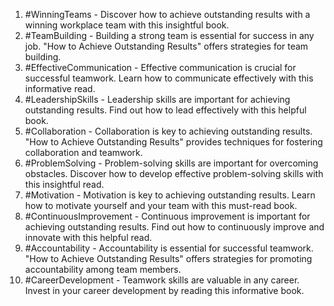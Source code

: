 1. #WinningTeams - Discover how to achieve outstanding results with a winning workplace team with this insightful book.
2. #TeamBuilding - Building a strong team is essential for success in any job. "How to Achieve Outstanding Results" offers strategies for team building.
3. #EffectiveCommunication - Effective communication is crucial for successful teamwork. Learn how to communicate effectively with this informative read.
4. #LeadershipSkills - Leadership skills are important for achieving outstanding results. Find out how to lead effectively with this helpful book.
5. #Collaboration - Collaboration is key to achieving outstanding results. "How to Achieve Outstanding Results" provides techniques for fostering collaboration and teamwork.
6. #ProblemSolving - Problem-solving skills are important for overcoming obstacles. Discover how to develop effective problem-solving skills with this insightful read.
7. #Motivation - Motivation is key to achieving outstanding results. Learn how to motivate yourself and your team with this must-read book.
8. #ContinuousImprovement - Continuous improvement is important for achieving outstanding results. Find out how to continuously improve and innovate with this helpful read.
9. #Accountability - Accountability is essential for successful teamwork. "How to Achieve Outstanding Results" offers strategies for promoting accountability among team members.
10. #CareerDevelopment - Teamwork skills are valuable in any career. Invest in your career development by reading this informative book.
